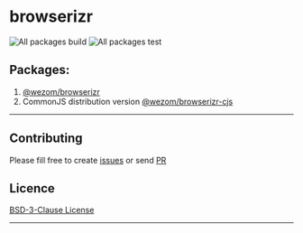 # browserizr

![All packages build](https://github.com/WezomCompany/browserizr/workflows/All%20packages%20build/badge.svg)
![All packages test](https://github.com/WezomCompany/browserizr/workflows/All%20packages%20test/badge.svg)

## Packages:

1. [@wezom/browserizr](https://github.com/WezomCompany/browserizr/blob/main/packages/browserizr/README.md#readme)
1. CommonJS distribution version [@wezom/browserizr-cjs](https://github.com/WezomCompany/browserizr/blob/main/packages/browserizr-cjs/README.md#readme)

---

## Contributing

Please fill free to create [issues](https://github.com/WezomCompany/browserizr/issues) or send [PR](https://github.com/WezomCompany/browserizr/pulls)

## Licence

[BSD-3-Clause License](https://github.com/WezomCompany/browserizr/blob/master/LICENSE)

---
